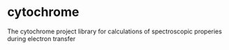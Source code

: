 # cytochrome
The cytochrome project library for calculations of spectroscopic properies during electron transfer
